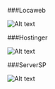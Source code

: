 ###Locaweb


![Alt text](https://i.imgur.com/3rCtZBt.png?raw=true "Locaweb")




###Hostinger


![Alt text](https://i.imgur.com/fOFGyKe.png?raw=true "Hostinger")



###ServerSP


![Alt text](https://i.imgur.com/zJ7xU39.png?raw=true "ServerSP")

